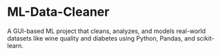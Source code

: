 # ML-Data-Cleaner
A GUI-based ML project that cleans, analyzes, and models real-world datasets like wine quality and diabetes using Python, Pandas, and scikit-learn.
